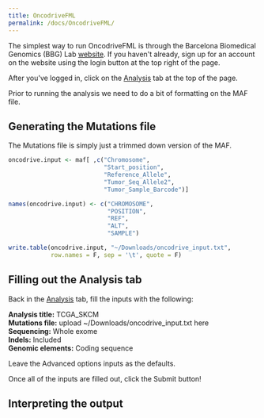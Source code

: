 ```yaml
---
title: OncodriveFML
permalink: /docs/OncodriveFML/
---
```


The simplest way to run OncodriveFML is through the Barcelona Biomedical Genomics (BBG) Lab [website](http://bbglab.irbbarcelona.org/oncodrivefml/home). If you haven't already, sign up for an account on the website using the login button at the top right of the page. 

After you've logged in, click on the [Analysis](http://bbglab.irbbarcelona.org/oncodrivefml/analysis) tab at the top of the page.

Prior to running the analysis we need to do a bit of formatting on the MAF file.

## Generating the Mutations file

The Mutations file is simply just a trimmed down version of the MAF.

```R
oncodrive.input <- maf[ ,c("Chromosome",
                           "Start_position",
                           "Reference_Allele",
                           "Tumor_Seq_Allele2",
                           "Tumor_Sample_Barcode")]

names(oncodrive.input) <- c("CHROMOSOME", 
                            "POSITION",
                            "REF",
                            "ALT",
                            "SAMPLE")

write.table(oncodrive.input, "~/Downloads/oncodrive_input.txt",
            row.names = F, sep = '\t', quote = F)
```

## Filling out the Analysis tab

Back in the [Analysis](http://bbglab.irbbarcelona.org/oncodrivefml/analysis) tab, fill the inputs with the following:

**Analysis title:** TCGA_SKCM  
**Mutations file:** upload ~/Downloads/oncodrive_input.txt here  
**Sequencing:** Whole exome  
**Indels:** Included  
**Genomic elements:** Coding sequence  

Leave the Advanced options inputs as the defaults.

Once all of the inputs are filled out, click the Submit button!

## Interpreting the output